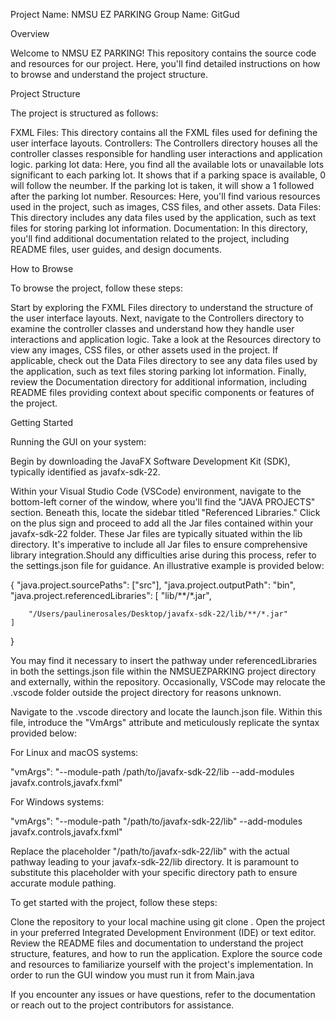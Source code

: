 Project Name: NMSU EZ PARKING 
Group Name: GitGud

Overview

Welcome to NMSU EZ PARKING! This repository contains the source code and resources for our project. Here, you'll find detailed instructions on how to browse and understand the project structure.

Project Structure

The project is structured as follows:

FXML Files: This directory contains all the FXML files used for defining the user interface layouts.
Controllers: The Controllers directory houses all the controller classes responsible for handling user interactions and application logic.
parking lot data: Here, you find all the available lots or unavailable lots significant to each parking lot. It shows that if a parking space is available, 0 will follow the neumber. If the parking lot is taken, it will show a 1 followed after the parking lot number.
Resources: Here, you'll find various resources used in the project, such as images, CSS files, and other assets.
Data Files: This directory includes any data files used by the application, such as text files for storing parking lot information.
Documentation: In this directory, you'll find additional documentation related to the project, including README files, user guides, and design documents.

How to Browse

To browse the project, follow these steps:

Start by exploring the FXML Files directory to understand the structure of the user interface layouts.
Next, navigate to the Controllers directory to examine the controller classes and understand how they handle user interactions and application logic.
Take a look at the Resources directory to view any images, CSS files, or other assets used in the project.
If applicable, check out the Data Files directory to see any data files used by the application, such as text files storing parking lot information.
Finally, review the Documentation directory for additional information, including README files providing context about specific components or features of the project.

Getting Started

Running the GUI on your system: 

Begin by downloading the JavaFX Software Development Kit (SDK), typically identified as javafx-sdk-22.

Within your Visual Studio Code (VSCode) environment, navigate to the bottom-left corner of the window, where you'll find the "JAVA PROJECTS" section. Beneath this, locate the sidebar titled "Referenced Libraries." Click on the plus sign and proceed to add all the Jar files contained within your javafx-sdk-22 folder. These Jar files are typically situated within the lib directory. It's imperative to include all Jar files to ensure comprehensive library integration.Should any difficulties arise during this process, refer to the settings.json file for guidance. An illustrative example is provided below:

{
    "java.project.sourcePaths": ["src"],
    "java.project.outputPath": "bin",
    "java.project.referencedLibraries": [
        "lib/**/*.jar",

        "/Users/paulinerosales/Desktop/javafx-sdk-22/lib/**/*.jar"
    ]
}

You may find it necessary to insert the pathway under referencedLibraries in both the settings.json file within the NMSUEZPARKING project directory and externally, within the repository. Occasionally, VSCode may relocate the .vscode folder outside the project directory for reasons unknown.

Navigate to the .vscode directory and locate the launch.json file. Within this file, introduce the "VmArgs" attribute and meticulously replicate the syntax provided below:

For Linux and macOS systems:

"vmArgs": "--module-path /path/to/javafx-sdk-22/lib --add-modules javafx.controls,javafx.fxml"

For Windows systems:

"vmArgs": "--module-path "/path/to/javafx-sdk-22/lib" --add-modules javafx.controls,javafx.fxml"

Replace the placeholder "/path/to/javafx-sdk-22/lib" with the actual pathway leading to your javafx-sdk-22/lib directory. It is paramount to substitute this placeholder with your specific directory path to ensure accurate module pathing.


To get started with the project, follow these steps:


Clone the repository to your local machine using git clone .
Open the project in your preferred Integrated Development Environment (IDE) or text editor.
Review the README files and documentation to understand the project structure, features, and how to run the application.
Explore the source code and resources to familiarize yourself with the project's implementation.
In order to run the GUI window you must run it from Main.java

If you encounter any issues or have questions, refer to the documentation or reach out to the project contributors for assistance.


